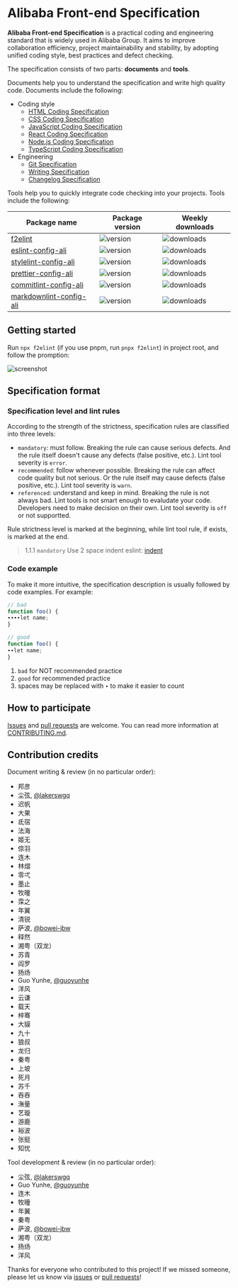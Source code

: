 # Alibaba Front-end Specification

**Alibaba Front-end Specification** is a practical coding and engineering standard that is widely
used in Alibaba Group. It aims to improve collaboration efficiency, project maintainability and
stability, by adopting unified coding style, best practices and defect checking.

The specification consists of two parts: **documents** and **tools**.

Documents help you to understand the specification and write high quality code. Documents include
the following:

- Coding style
  - [HTML Coding Specification](coding/html.md)
  - [CSS Coding Specification](coding/css.md)
  - [JavaScript Coding Specification](coding/javascript.md)
  - [React Coding Specification](coding/react.md)
  - [Node.js Coding Specification](coding/node.md)
  - [TypeScript Coding Specification](coding/typescript.md)
- Engineering
  - [Git Specification](engineering/git.md)
  - [Writing Specification](engineering/writing.md)
  - [Changelog Specification](engineering/changelog.md)

Tools help you to quickly integrate code checking into your projects. Tools include the following:

| Package name              | Package version                                                  | Weekly downloads                                                    |
| ------------------------- | ---------------------------------------------------------------- | ------------------------------------------------------------------- |
| [f2elint]                 | ![version](https://img.shields.io/npm/v/f2elint)                 | ![downloads](https://img.shields.io/npm/dw/f2elint)                 |
| [eslint-config-ali]       | ![version](https://img.shields.io/npm/v/eslint-config-ali)       | ![downloads](https://img.shields.io/npm/dw/eslint-config-ali)       |
| [stylelint-config-ali]    | ![version](https://img.shields.io/npm/v/stylelint-config-ali)    | ![downloads](https://img.shields.io/npm/dw/stylelint-config-ali)    |
| [prettier-config-ali]     | ![version](https://img.shields.io/npm/v/prettier-config-ali)     | ![downloads](https://img.shields.io/npm/dw/prettier-config-ali)     |
| [commitlint-config-ali]   | ![version](https://img.shields.io/npm/v/commitlint-config-ali)   | ![downloads](https://img.shields.io/npm/dw/commitlint-config-ali)   |
| [markdownlint-config-ali] | ![version](https://img.shields.io/npm/v/markdownlint-config-ali) | ![downloads](https://img.shields.io/npm/dw/markdownlint-config-ali) |

[f2elint]: https://www.npmjs.com/package/f2elint
[eslint-config-ali]: https://www.npmjs.com/package/eslint-config-ali
[stylelint-config-ali]: https://www.npmjs.com/package/stylelint-config-ali
[prettier-config-ali]: https://www.npmjs.com/package/prettier-config-ali
[commitlint-config-ali]: https://www.npmjs.com/package/commitlint-config-ali
[markdownlint-config-ali]: https://www.npmjs.com/package/markdownlint-config-ali

## Getting started

Run `npx f2elint` (if you use pnpm, run `pnpx f2elint`) in project root, and follow the promption:

![screenshot](https://github.com/alibaba/f2e-spec/assets/5836790/80b5c4fd-6ab1-4423-8ae5-0572777db0a7)

## Specification format

### Specification level and lint rules

According to the strength of the strictness, specification rules are classified into three levels:

- `mandatory`: must follow. Breaking the rule can cause serious defects. And the rule itself doesn't
  cause any defects (false positive, etc.). Lint tool severity is `error`.
- `recommended`: follow whenever possible. Breaking the rule can affect code quality but not serious.
  Or the rule itself may cause defects (false positive, etc.). Lint tool severity is `warn`.
- `referenced`: understand and keep in mind. Breaking the rule is not always bad. Lint tools is not
  smart enough to evaludate your code. Developers need to make decision on their own. Lint tool
  severity is `off` or not supportted.

Rule strictness level is marked at the beginning, while lint tool rule, if exists, is marked at the end.

> 1.1.1 `mandatory` Use 2 space indent eslint: [indent](https://eslint.org/docs/rules/indent)

### Code example

To make it more intuitive, the specification description is usually followed by code examples. For example:

```js
// bad
function foo() {
∙∙∙∙let name;
}

// good
function foo() {
∙∙let name;
}
```

1. `bad` for NOT recommended practice
2. `good` for recommended practice
3. spaces may be replaced with `∙` to make it easier to count

## How to participate

[Issues](https://github.com/alibaba/f2e-spec/issues) and [pull requests](https://github.com/alibaba/f2e-spec/pulls)
are welcome. You can read more information at [CONTRIBUTING.md](https://github.com/alibaba/f2e-spec/blob/main/CONTRIBUTING.md).

## Contribution credits

Document writing & review (in no particular order):

- 邦彦
- 尘弦, [@lakerswgq](https://github.com/lakerswgq)
- 迟帆
- 大果
- 氐宿
- 法海
- 姬无
- 倞羽
- 连木
- 林熠
- 零弌
- 墨止
- 牧曈
- 霂之
- 年翼
- 清锐
- 萨波, [@bowei-jbw](https://github.com/bowei-jbw)
- 释然
- 湘粤（双龙）
- 苏青
- 阎罗
- 扬炀
- Guo Yunhe, [@guoyunhe](https://github.com/guoyunhe)
- 洋风
- 云谦
- 载天
- 梓骞
- 大貘
- 九十
- 狼叔
- 龙归
- 秦粤
- 上坡
- 死月
- 苏千
- 吞吞
- 潕量
- 艺璇
- 游鹿
- 裕波
- 张挺
- 知忧

Tool development & review (in no particular order):

- 尘弦, [@lakerswgq](https://github.com/lakerswgq)
- Guo Yunhe, [@guoyunhe](https://github.com/guoyunhe)
- 连木
- 牧曈
- 年翼
- 秦粤
- 萨波, [@bowei-jbw](https://github.com/bowei-jbw)
- 湘粤（双龙）
- 扬炀
- 洋风

Thanks for everyone who contributed to this project! If we missed someone, please let us know via [issues](https://github.com/alibaba/f2e-spec/issues) or
[pull requests](https://github.com/alibaba/f2e-spec/pulls)!
